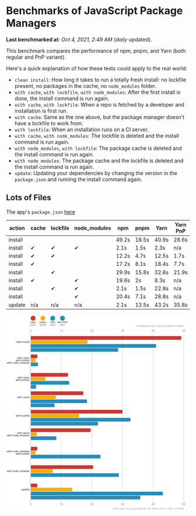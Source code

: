 # Benchmarks of JavaScript Package Managers

**Last benchmarked at**: _Oct 4, 2021, 2:49 AM_ (_daily_ updated).

This benchmark compares the performance of npm, pnpm, and Yarn (both regular and PnP variant).

Here's a quick explanation of how these tests could apply to the real world:

- `clean install`: How long it takes to run a totally fresh install: no lockfile present, no packages in the cache, no `node_modules` folder.
- `with cache`, `with lockfile`, `with node_modules`: After the first install is done, the install command is run again.
- `with cache`, `with lockfile`: When a repo is fetched by a developer and installation is first run.
- `with cache`: Same as the one above, but the package manager doesn't have a lockfile to work from.
- `with lockfile`: When an installation runs on a CI server.
- `with cache`, `with node_modules`: The lockfile is deleted and the install command is run again.
- `with node_modules`, `with lockfile`: The package cache is deleted and the install command is run again.
- `with node_modules`: The package cache and the lockfile is deleted and the install command is run again.
- `update`: Updating your dependencies by changing the version in the `package.json` and running the install command again.

## Lots of Files

The app's `package.json` [here](https://github.com/pnpm/pnpm.github.io/blob/main/benchmarks/fixtures/alotta-files/package.json)

| action  | cache | lockfile | node_modules| npm | pnpm | Yarn | Yarn PnP |
| ---     | ---   | ---      | ---         | --- | ---  | ---  | ---      |
| install |       |          |             | 49.2s | 18.5s | 40.9s | 28.6s |
| install | ✔     | ✔        | ✔           | 2.1s | 1.5s | 2.3s | n/a |
| install | ✔     | ✔        |             | 12.2s | 4.7s | 12.5s | 1.7s |
| install | ✔     |          |             | 17.2s | 8.1s | 18.4s | 7.7s |
| install |       | ✔        |             | 29.9s | 15.8s | 32.6s | 21.9s |
| install | ✔     |          | ✔           | 19.6s | 2s | 8.3s | n/a |
| install |       | ✔        | ✔           | 2.1s | 1.5s | 22.8s | n/a |
| install |       |          | ✔           | 20.4s | 7.1s | 28.8s | n/a |
| update  | n/a | n/a | n/a | 2.1s | 13.5s | 43.2s | 35.8s |

![Graph of the alotta-files results](../../static/img/benchmarks/alotta-files.svg)